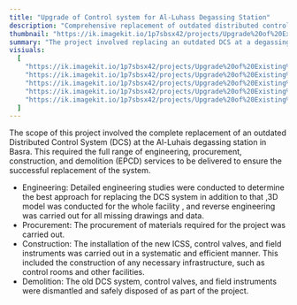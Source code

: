 ```yaml
---
title: "Upgrade of Control system for Al-Luhass Degassing Station"
description: "Comprehensive replacement of outdated distributed control system at degassing station through full engineering, procurement, construction, and demolition services. Installed new integrated control and safety system, control valves, field instruments, and infrastructure for optimal operations."
thumbnail: "https://ik.imagekit.io/1p7sbsx42/projects/Upgrade%20of%20Existing%20Gas%20Processing%20Facilities/img_5.webp?tr=w-800,h-1200?updatedAt=1714369591085"
summary: "The project involved replacing an outdated DCS at a degassing station with a new ICSS. Tasks included engineering studies, strategic procurement, systematic construction, and environmentally responsible demolition. Collaboration ensured a state-of-the-art control system, enhancing station safety and efficiency."
visiuals:
  [
    "https://ik.imagekit.io/1p7sbsx42/projects/Upgrade%20of%20Existing%20Gas%20Processing%20Facilities/img_5.webp?tr=w-800,h-1200?updatedAt=1714369591085",
    "https://ik.imagekit.io/1p7sbsx42/projects/Upgrade%20of%20Existing%20Gas%20Processing%20Facilities/img_3.webp?tr=w-800,h-1200?updatedAt=1714369590325",
    "https://ik.imagekit.io/1p7sbsx42/projects/Upgrade%20of%20Existing%20Gas%20Processing%20Facilities/img_2.webp?tr=w-800,h-1200?updatedAt=1714369589971",
    "https://ik.imagekit.io/1p7sbsx42/projects/Upgrade%20of%20Existing%20Gas%20Processing%20Facilities/img_1.webp?tr=w-800,h-1200?updatedAt=1714369589630",
    "https://ik.imagekit.io/1p7sbsx42/projects/Upgrade%20of%20Existing%20Gas%20Processing%20Facilities/img_4.webp?tr=w-800,h-1200?updatedAt=1714369585951",
  ]
---
```


The scope of this project involved the complete replacement of an outdated Distributed Control System (DCS) at the Al-Luhais degassing station in Basra. This required the full range of engineering, procurement, construction, and demolition (EPCD) services to be delivered to ensure the successful replacement of the system.

- Engineering: Detailed engineering studies were conducted to determine the best approach for replacing the DCS system in addition to that ,3D model was conducted for the whole facility , and reverse engineering was carried out for all missing drawings and data.
- Procurement: The procurement of materials required for the project was carried out.
- Construction: The installation of the new ICSS, control valves, and field instruments was carried out in a systematic and efficient manner. This included the construction of any necessary infrastructure, such as control rooms and other facilities.
- Demolition: The old DCS system, control valves, and field instruments were dismantled and safely disposed of as part of the project.
